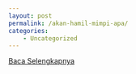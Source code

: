 ```yaml
---
layout: post
permalink: /akan-hamil-mimpi-apa/
categories:
    - Uncategorized
---
```


[Baca Selengkapnya](/02)